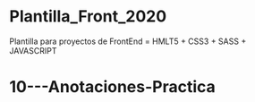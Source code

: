 # Plantilla_Front_2020
Plantilla para proyectos de FrontEnd = HMLT5 + CSS3 + SASS + JAVASCRIPT
# 10---Anotaciones-Practica
